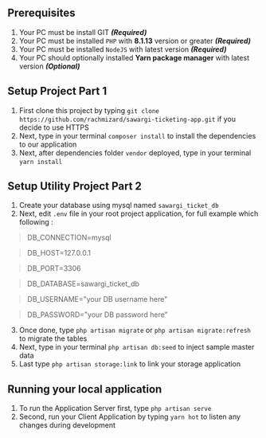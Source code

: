 ## Prerequisites

1. Your PC must be install GIT **_(Required)_**
2. Your PC must be installed `PHP` with **8.1.13** version or greater **_(Required)_**
3. Your PC must be installed `NodeJS` with latest version **_(Required)_**
4. Your PC should optionally installed **Yarn package manager** with latest version **_(Optional)_**

## Setup Project Part 1

1. First clone this project by typing `git clone https://github.com/rachmizard/sawargi-ticketing-app.git` if you decide to use HTTPS
2. Next, type in your terminal `composer install` to install the dependencies to our application
3. Next, after dependencies folder `vendor` deployed, type in your terminal `yarn install`

## Setup Utility Project Part 2

1. Create your database using mysql named `sawargi_ticket_db`
2. Next, edit `.env` file in your root project application, for full example which following :

> DB_CONNECTION=mysql

> DB_HOST=127.0.0.1 		

> DB_PORT=3306

> DB_DATABASE=sawargi_ticket_db 		

> DB_USERNAME="your DB username here" 

> DB_PASSWORD="your DB password here"

3. Once done, type `php artisan migrate` or `php artisan migrate:refresh` to migrate the tables
4. Next, type in your terminal `php artisan db:seed` to inject sample master data
5. Last type `php artisan storage:link` to link your storage application

## Running your local application

1. To run the Application Server first, type `php artisan serve`
2. Second, run your Client Application by typing `yarn hot` to listen any changes during development
